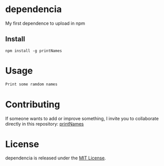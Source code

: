 # dependencia
My first dependence to upload in npm

## Install

```npm
npm install -g printNames
```

# Usage

```bash
Print some ramdom names
```

# Contributing
If someone wants to add or improve something, I invite you to collaborate directly in this repository: [printNames](https://github.com/CarlosRodriguez-Arg/dependencia)

# License
dependencia is released under the [MIT License](https://opensource.org/licenses/MIT).
